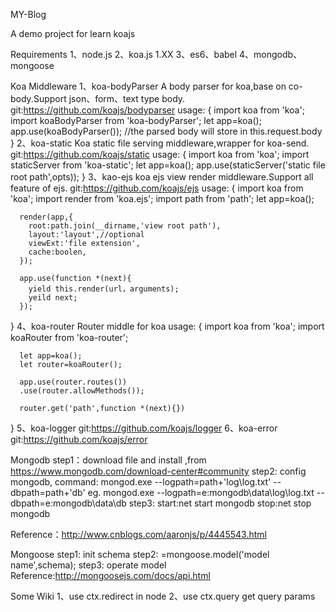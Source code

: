 MY-Blog

A demo project for learn koajs

Requirements 
1、node.js
2、koa.js 1.XX
3、es6、babel
4、mongodb、mongoose

Koa Middleware
1、koa-bodyParser
   A body parser for koa,base on co-body.Support json、form、text type body.
   git:https://github.com/koajs/bodyparser 
   usage:
    {
      import koa from 'koa';
      import koaBodyParser from 'koa-bodyParser';
      let app=koa();
      app.use(koaBodyParser()); //the parsed body will store in this.request.body
    }
2、koa-static
   Koa static file serving middleware,wrapper for koa-send.
   git:https://github.com/koajs/static
   usage:
   { 
      import koa from 'koa';
      import staticServer from 'koa-static';
      let app=koa();
      app.use(staticServer('static file root path',opts));
   }
3、kao-ejs
   koa ejs view render middleware.Support all feature of ejs.
   git:https://github.com/koajs/ejs
   usage:
   {
      import koa from 'koa';
      import render from 'koa.ejs';
      import path from 'path';
      let app=koa();

      render(app,{
        root:path.join(__dirname,'view root path'),
        layout:'layout',//optional 
        viewExt:'file extension',
        cache:boolen,
      });

      app.use(function *(next){
        yield this.render(url，arguments);
        yeild next;
      });
   }
4、koa-router
   Router middle for koa
   usage:
   {
      import koa from 'koa';
      import koaRouter from 'koa-router';
      
      let app=koa();
      let router=koaRouter();
      
      app.use(router.routes())
      .use(router.allowMethods());
    
      router.get('path',function *(next){})
   }
5、koa-logger
   git:https://github.com/koajs/logger
6、koa-error
   git:https://github.com/koajs/error

Mongodb
   step1：download file and install ,from https://www.mongodb.com/download-center#community 
   step2: config mongodb, command: mongod.exe --logpath=path+'log\log.txt'  --dbpath=path+'db' 
          eg. mongod.exe --logpath=e:mongodb\data\log\log.txt  --dbpath=e:mongodb\data\db
   step3:
         start:net start mongodb
         stop:net stop mongodb

   Reference：http://www.cnblogs.com/aaronjs/p/4445543.html


Mongoose
   step1: init schema
   step2: =mongoose.model('model name',schema);
   step3: operate model
   Reference:http://mongoosejs.com/docs/api.html 
   

Some Wiki
1、use ctx.redirect in node
2、use ctx.query get query params
 
